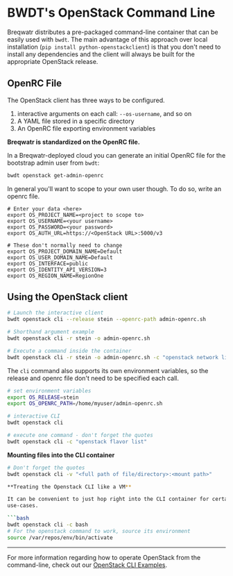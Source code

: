 # BWDT's OpenStack Command Line

Breqwatr distributes a pre-packaged command-line container that can be easily
used with `bwdt`. The main advantage of this approach over local installation
(`pip install python-openstackclient`) is that you don't need to install any
dependencies and the client will always be built for the appropriate OpenStack
release.


## OpenRC File

The OpenStack client has three ways to be configured.

1. interactive arguments on each call: `--os-username`, and so on
1. A YAML file stored in a specific directory
1. An OpenRC file exporting environment variables

**Breqwatr is standardized on the OpenRC file.**

In a Breqwatr-deployed cloud you can generate an initial OpenRC file for the
bootstrap admin user from `bwdt`:

```bash
bwdt openstack get-admin-openrc
```

In general you'll want to scope to your own user though. To do so, write
an openrc file.

```
# Enter your data <here>
export OS_PROJECT_NAME=<project to scope to>
export OS_USERNAME=<your username>
export OS_PASSWORD=<your password>
export OS_AUTH_URL=https://<OpenStack URL>:5000/v3

# These don't normally need to change
export OS_PROJECT_DOMAIN_NAME=Default
export OS_USER_DOMAIN_NAME=Default
export OS_INTERFACE=public
export OS_IDENTITY_API_VERSION=3
export OS_REGION_NAME=RegionOne
```

## Using the OpenStack client

```bash
# Launch the interactive client
bwdt openstack cli --release stein --openrc-path admin-openrc.sh

# Shorthand argument example
bwdt openstack cli -r stein -o admin-openrc.sh

# Execute a command inside the container
bwdt openstack cli -r stein -o admin-openrc.sh -c "openstack network list"
```

The `cli` command also supports its own environment variables, so the release
and openrc file don't need to be specified each call.

```bash
# set environment variables
export OS_RELEASE=stein
export OS_OPENRC_PATH=/home/myuser/admin-openrc.sh

# interactive CLI
bwdt openstack cli

# execute one command - don't forget the quotes
bwdt openstack cli -c "openstack flavor list"
```

**Mounting files into the CLI container**
```bash
# Don't forget the quotes
bwdt openstack cli -v "<full path of file/directory>:<mount path>"

**Treating the Openstack CLI like a VM**

It can be convenient to just hop right into the CLI container for certain
use-cases.

```bash
bwdt openstack cli -c bash
# For the openstack command to work, source its environment
source /var/repos/env/bin/activate
```


---


For more information regarding how to operate OpenStack from the command-line,
check out our [OpenStack CLI Examples](/openstack-cli-examples.html).
